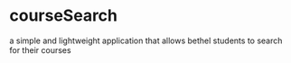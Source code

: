# courseSearch
a simple and lightweight application that allows bethel students to search for their courses
